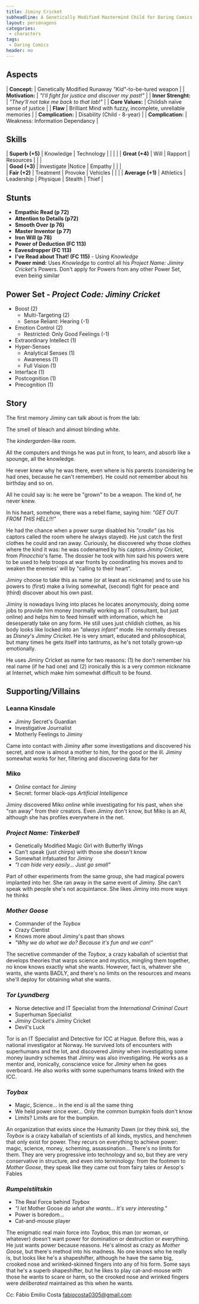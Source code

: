 ```yaml
---
title: Jiminy Cricket
subheadline: A Genetically Modified Mastermind Child for Daring Comics
layout: personagens
categories:
 - characters
tags:
 - Daring Comics
header: no
---
```


## Aspects

| **Concept:**        | Genetically Modified Runaway _"Kid"_-to-be-tured weapon    |
| **Motivation:**     | _"I'll fight for justice and discover my past!"_           |
| **Inner Strenght:** | _"They'll not take me back to that lab!"_                  |
| **Core Values:**    | Childish naïve sense of justice                            |
| **Flaw**            | Brilliant Mind with fuzzy, incomplete, unreliable memories |
| **Complication:**   | Disability (Child - 8-year)                                |
| **Complication:**   | Weakness: Information Dependancy                           |

## Skills

| **Superb (+5)** | Knowledge | Technology  |   |   |   | 
| **Great (+4)** | Will | Rapport |  Resources |  |   |   
| **Good (+3)** | Investigate |Notice  | Empathy |   |   |  
| **Fair (+2)** |  Treatment | Provoke | Vehicles |   |   | 
| **Average (+1)** | Athletics | Leadership | Physique |  Stealth | Thief |

## Stunts


+ **Empathic Read (p 72)** 
+ **Attention to Details (p72)**
+ **Smooth Over (p 76)**
+ **Master Inventor (p 77)**
+ **Iron Will (p 78)**
+ **Power of Deduction (FC 113)**
+ **Eavesdropper (FC 113)**
+ **I've Read about That! (FC 115)** - Using _Knowledge_
+ **Power mind:** Uses _Knowledge_ to control all his _Project Name: Jiminy Cricket_'s Powers. Don't apply for Powers from any other Power Set, even being similar

## Power Set - _Project Code: Jiminy Cricket_

+ Boost (2)
	+ Multi-Targeting (2)
	+ Sense Reliant: Hearing (-1)
+ Emotion Control (2)
	+ Restricted: Only Good Feelings (-1)
+ Extraordinary Intellect (1)
+ Hyper-Senses 
	+ Analytical Senses (1)
	+ Awareness (1)
	+ Full Vision (1)
+ Interface (1)
+ Postcognition (1)
+ Precognition (1)

## Story


The first memory Jiminy can talk about is from the lab: 

The smell of bleach and almost blinding white. 

The _kindergarden_-like room.

All the computers and things he was put in front, to learn, and absorb like a spounge, all the knowledge.

He never knew why he was there, even where is his parents (considering he had ones, because he can't remember). He could not remember about his birthday and so on. 

All he could say is: he were be "grown" to be a weapon. The kind of, he never knew.

In his heart, somehow, there was a rebel flame, saying him: _"GET OUT FROM THIS HELL!!!"_

He had the chance when a power surge disabled his _"cradle"_ (as his captors called the room where he always stayed). He just catch the first clothes he could and ran away. Curiously, he discovered why those clothes where the kind it was: he was codenamed by his captors _Jiminy Cricket_, from _Pinocchio_'s fame. The dossier he took with him said his powers were to be used to help troops at war fronts by coordinating his moves and to weaken the enemies' will by "calling to their heart".

Jiminy choose to take this as name (or at least as nickname) and to use his powers to (first) make a living somewhat, (second) fight for peace and (third) discover about his own past.

Jiminy is nowadays living into places he locates anonymously, doing some jobs to provide him money  (normally working as IT consultant, but just online) and helps him to feed himself with information, which he desesperatly take on any form. He still uses just childish clothes, as his body looks like locked into an _"always infant"_ mode. He normally dresses as _Disney_'s _Jiminy Cricket_. He is very smart, educated and philosophical, but many times he gets itself into tantrums, as he's not totally grown-up emotionally.

He uses Jiminy Cricket as name for two reasons: (1) he don't remember his real name (if he had one) and (2) ironically this is a very common nickname at Internet, which make him somewhat difficult to be found.

## Supporting/Villains

### Leanna Kinsdale

+ Jiminy Secret's Guardian
+ Investigative Journalist
+ Motherly Feelings to Jiminy

Came into contact with Jiminy after some investigations and discovered his secret, and now is almost a mother to him, for the good or the ill. Jiminy somewhat works for her, filtering and discovering data for her

### Miko

+ _Online_ contact for Jiminy
+ Secret: former black-ops _Artificial Intelligence_

Jiminy discovered Miko _online_ while investigating for his past, when she "ran away" from their creators. Even Jiminy don't know, but Miko is an AI, although she has profiles everywhere in the net.

### _Project Name: Tinkerbell_

+ Genetically Modified Magic Girl with Butterfly Wings
+ Can't speak (just chirps) with those she doesn't know
+ Somewhat infatuated for Jiminy
+ _"I can hide very easily... Just go small"_

Part of other experiments from the same group, she had magical powers implanted into her. She ran away in the same event of Jiminy. She can't speak with people she's not acquintance. She likes Jiminy into more ways he thinks

### _Mother Goose_

+ Commander of the _Toybox_
+ Crazy Cientist
+ Knows more about Jiminy's past than shows
+ _"Why we do what we do? Because it's fun and we can!"_

The secretive commander of the _Toybox_, a crazy kaballah of scientist that develops theories that warps science and mystics, mingling them together, no know knows exactly what she wants. However, fact is, whatever she wants, she wants BADLY, and there's no limits on the resources and means she'll deploy for obtaining what she wants.

### _Tor Lyundberg_

+ Norse detective and IT Specialist from the _International Criminal Court_
+ Superhuman Specialist
+ _Jiminy Cricket_'s Jiminy Cricket
+ Devil's Luck

Tor is an IT Specialist and Detective for ICC at Hague. Before this, was a national investigator at Norway. He survived lots of encounters with superhumans and the lot, and discovered _Jiminy_ when investigating some money laundry schemes that Jiminy was also investigating. He works as a mentor and, ironically, conscience voice for _Jiminy_ when he goes overboard. He also works with some superhumans teams linked with the ICC.

### _Toybox_

+ Magic, Science... in the end is all the same thing
+ We held power since ever... Only the common bumpkin fools don't know
+ Limits? Limits are for the bumpkin.

An organization that exists since the Humanity Dawn (or they think so), the _Toybox_ is a crazy kaballah of scientists of all kinds, mystics, and henchmen that only exist for power. They recurs on everything to achieve power: magic, science, money, scheming, assassination... There's no limits for them. They are very progressive into technology and so, but they are very conservative in structure, and even into terminology: from the footmen to _Mother Goose_, they speak like they came out from fairy tales or Aesop's Fables

### _Rumpelstiltskin_

+ The Real Force behind _Toybox_
+ _"I let_ Mother Goose _do what she wants... It's very interesting."_
+ Power is boredom...
+ Cat-and-mouse player

The enigmatic real main force into _Toybox_, this man (or woman, or whatever) doesn't want power for domination or destruction or everything. He just wants power because reasons. He's almost as crazy as _Mother Goose_, but there's method into his madness. No one knows who he really is, but looks like he's a shapeshifter, although he have the same big, crooked nose and wrinked-skinned fingers into any of his form. Some says that he's a superb shapeshifter, but he likes to play cat-and-mouse with those he wants to scare or harm, so the crooked nose and wrinked fingers were _deliberated_ maintained as this when he wants.

Cc: Fábio Emilio Costa <fabiocosta0305@gmail.com>
